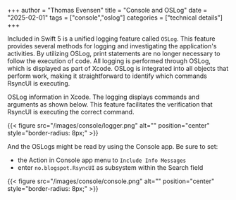 +++
author = "Thomas Evensen"
title = "Console and OSLog"
date = "2025-02-01"
tags = ["console","oslog"]
categories = ["technical details"]
+++

Included in Swift 5 is a unified logging feature called `OSLog`. This feature provides several methods for logging and investigating the application's activities. By utilizing OSLog, print statements are no longer necessary to follow the execution of code. All logging is performed through OSLog, which is displayed as part of Xcode. OSLog is integrated into all objects that perform work, making it straightforward to identify which commands RsyncUI is executing.

OSLog information in Xcode. The logging displays commands and arguments as shown below. This feature facilitates the verification that RsyncUI is executing the correct command.

{{< figure src="/images/console/logger.png" alt="" position="center" style="border-radius: 8px;" >}}

And the OSLogs might be read by using the Console app. Be sure to set:

- the Action in Console app menu to `Include Info Messages`
- enter `no.blogspot.RsyncUI` as subsystem within the Search field

{{< figure src="/images/console/console.png" alt="" position="center" style="border-radius: 8px;" >}}
